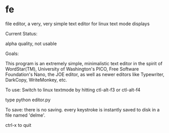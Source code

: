 # fe

file editor, a very, very simple text editor for linux text mode displays

Current Status:

alpha quality, not usable

Goals:

This program is an extremely simple, minimalistic text editor in the 
spirit of WordStar(TM), University of Washington's PICO, Free Software 
Foundation's Nano, the JOE editor, as well as newer editors like Typewriter, 
DarkCopy, WriteMonkey, etc.

To use: Switch to linux textmode by hitting ctl-alt-f3 or ctl-alt-f4

type python editor.py

To save: there is no saving. every keystroke is instantly saved
to disk in a file named 'delme'.

ctrl-x to quit

